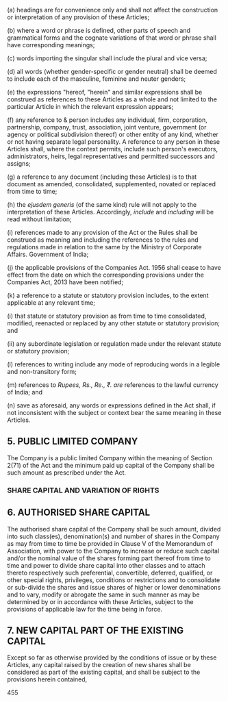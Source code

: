 (a) headings are for convenience only and shall not affect the construction or interpretation of any provision of these Articles;

(b) where a word or phrase is defined, other parts of speech and grammatical forms and the cognate variations of that word or phrase shall have corresponding meanings;

(c) words importing the singular shall include the plural and vice versa;

(d) all words (whether gender-specific or gender neutral) shall be deemed to include each of the masculine, feminine and neuter genders;

(e) the expressions "hereof, "herein" and similar expressions shall be construed as references to these Articles as a whole and not limited to the particular Article in which the relevant expression appears;

(f) any reference to & person includes any individual, firm, corporation, partnership, company, trust, association, joint venture, government (or agency or political subdivision thereof) or other entity of any kind, whether or not having separate legal personality. A reference to any person in these Articles shall, where the context permits, include such person's executors, administrators, heirs, legal representatives and permitted successors and assigns;

(g) a reference to any document (including these Articles) is to that document as amended, consolidated, supplemented, novated or replaced from time to time;

(h) the *ejusdem generis* (of the same kind) rule will not apply to the interpretation of these Articles. Accordingly, *include* and *including* will be read without limitation;

(i) references made to any provision of the Act or the Rules shall be construed as meaning and including the references to the rules and regulations made in relation to the same by the Ministry of Corporate Affairs. Government of India;

(j) the applicable provisions of the Companies Act. 1956 shall cease to have effect from the date on which the corresponding provisions under the Companies Act, 2013 have been notified;

(k) a reference to a statute or statutory provision includes, to the extent applicable at any relevant time;

(i) that statute or statutory provision as from time to time consolidated, modified, reenacted or replaced by any other statute or statutory provision; and

(ii) any subordinate legislation or regulation made under the relevant statute or statutory provision;

(l) references to writing include any mode of reproducing words in a legible and non-transitory form;

(m) references to *Rupees, Rs., Re., ₹. are* references to the lawful currency of India; and

(n) save as aforesaid, any words or expressions defined in the Act shall, if not inconsistent with the subject or context bear the same meaning in these Articles.

## 5. PUBLIC LIMITED COMPANY

The Company is a public limited Company within the meaning of Section 2(71) of the Act and the minimum paid up capital of the Company shall be such amount as prescribed under the Act.

### SHARE CAPITAL AND VARIATION OF RIGHTS

## 6. AUTHORISED SHARE CAPITAL

The authorised share capital of the Company shall be such amount, divided into such class(es), denomination(s) and number of shares in the Company as may from time to time be provided in Clause V of the Memorandum of Association, with power to the Company to increase or reduce such capital and/or the nominal value of the shares forming part thereof from time to time and power to divide share capital into other classes and to attach thereto respectively such preferential, convertible, deferred, qualified, or other special rights, privileges, conditions or restrictions and to consolidate or sub-divide the shares and issue shares of higher or lower denominations and to vary, modify or abrogate the same in such manner as may be determined by or in accordance with these Articles, subject to the provisions of applicable law for the time being in force.

## 7. NEW CAPITAL PART OF THE EXISTING CAPITAL

Except so far as otherwise provided by the conditions of issue or by these Articles, any capital raised by the creation of new shares shall be considered as part of the existing capital, and shall be subject to the provisions herein contained,

455